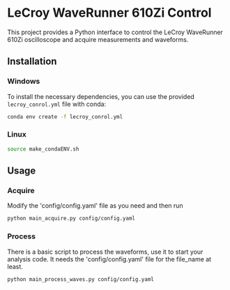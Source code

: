 # LeCroy WaveRunner 610Zi Control

This project provides a Python interface to control the LeCroy WaveRunner 610Zi oscilloscope and acquire measurements and waveforms.

## Installation

### Windows

To install the necessary dependencies, you can use the provided `lecroy_conrol.yml` file with conda:

```bash
conda env create -f lecroy_conrol.yml
```
### Linux

```bash
source make_condaENV.sh 
```

## Usage

### Acquire
Modify the 'config/config.yaml' file as you need and then run
```bash
python main_acquire.py config/config.yaml
```

### Process
There is a basic script to process the waveforms, use it to start your analysis code. 
It needs the 'config/config.yaml' file for the file_name at least.
```bash
python main_process_waves.py config/config.yaml
```
